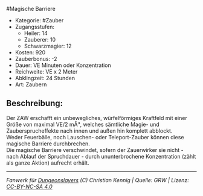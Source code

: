 #Magische Barriere  
- Kategorie: #Zauber  
- Zugangsstufen:  
  - Heiler: 14  
  - Zauberer: 10  
  - Schwarzmagier: 12  
- Kosten: 920  
- Zauberbonus: -2  
- Dauer: VE Minuten oder Konzentration  
- Reichweite: VE x 2 Meter  
- Abklingzeit: 24 Stunden  
- Art: Zaubern     

## Beschreibung:
Der ZAW erschafft ein unbewegliches, würfelförmiges Kraftfeld mit einer Größe von maximal VE/2 mÂ³, welches sämtliche Magie- und Zaubersprucheffekte nach innen und außen hin komplett abblockt.<br>Weder Feuerbälle, noch Lauschen- oder Teleport-Zauber können diese magische Barriere durchbrechen.<br>Die magische Barriere verschwindet, sofern der Zauerwirker sie nicht - nach Ablauf der Spruchdauer - durch ununterbrochene Konzentration (zählt als ganze Aktion) aufrecht erhält.


___
*Fanwerk für [Dungeonslayers](https://www.dungeonslayers.net/) (C) Christian Kennig | Quelle: GRW | Lizenz: [CC-BY-NC-SA 4.0](https://creativecommons.org/licenses/by-nc-sa/4.0/deed.de)*